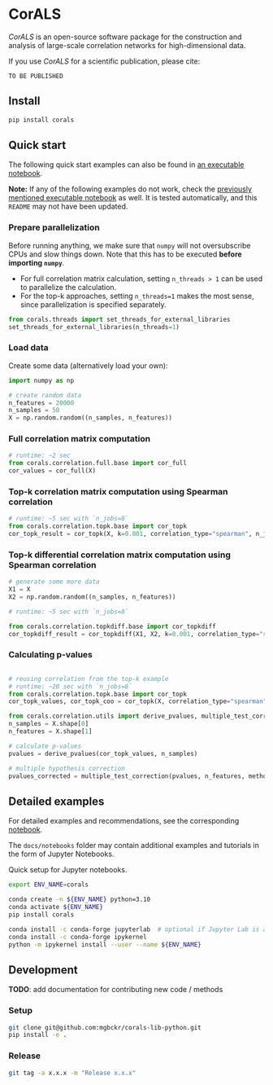 # CorALS

*CorALS* is an open-source software package for the construction and analysis of large-scale correlation networks for high-dimensional data.

If you use *CorALS* for a scientific publication, please cite:

```plain
TO BE PUBLISHED
```

## Install

```bash
pip install corals
```

## Quick start

The following quick start examples can also be found in [an executable notebook](https://github.com/mgbckr/corals-lib-python/tree/main/docs/notebooks/quickstart.ipynb).

**Note:** If any of the following examples do not work, check the [previously mentioned executable notebook](https://github.com/mgbckr/corals-lib-python/tree/main/docs/notebooks/quickstart.ipynb) as well. It is tested automatically, and this `README` may not have been updated.

### Prepare parallelization

Before running anything, we make sure that `numpy` will not  oversubscribe CPUs and slow things down.
Note that this has to be executed **before importing `numpy`**.

* For full correlation matrix calculation, setting `n_threads > 1` can be used to parallelize the calculation.
* For the top-k approaches, setting `n_threads=1` makes the most sense, since parallelization is specified separately.

```python
from corals.threads import set_threads_for_external_libraries
set_threads_for_external_libraries(n_threads=1)
```

### Load data

Create some data (alternatively load your own):

```python
import numpy as np

# create random data
n_features = 20000
n_samples = 50
X = np.random.random((n_samples, n_features))
```

### Full correlation matrix computation

```python
# runtime: ~2 sec
from corals.correlation.full.base import cor_full
cor_values = cor_full(X)
```

### Top-k correlation matrix computation using Spearman correlation

```python
# runtime: ~5 sec with `n_jobs=8`
from corals.correlation.topk.base import cor_topk
cor_topk_result = cor_topk(X, k=0.001, correlation_type="spearman", n_jobs=8)
```

### Top-k differential correlation matrix computation using Spearman correlation

```python
# generate some more data
X1 = X
X2 = np.random.random((n_samples, n_features))
```

```python
# runtime: ~5 sec with `n_jobs=8`

from corals.correlation.topkdiff.base import cor_topkdiff
cor_topkdiff_result = cor_topkdiff(X1, X2, k=0.001, correlation_type="spearman", n_jobs=8)
```

### Calculating p-values

```python

# reusing correlation from the top-k example
# runtime: ~20 sec with `n_jobs=8`
from corals.correlation.topk.base import cor_topk
cor_topk_values, cor_topk_coo = cor_topk(X, correlation_type="spearman", k=0.001, n_jobs=8)

from corals.correlation.utils import derive_pvalues, multiple_test_correction
n_samples = X.shape[0]
n_features = X.shape[1]

# calculate p-values
pvalues = derive_pvalues(cor_topk_values, n_samples)

# multiple hypothesis correction
pvalues_corrected = multiple_test_correction(pvalues, n_features, method="fdr_bh")
```

## Detailed examples

For detailed examples and recommendations, see the corresponding [notebook](https://github.com/mgbckr/corals-lib-python/tree/main/docs/notebooks/full.ipynb).

The `docs/notebooks` folder may contain additional examples and tutorials in the form of Jupyter Notebooks.

Quick setup for Jupyter notebooks.

```bash
export ENV_NAME=corals

conda create -n ${ENV_NAME} python=3.10
conda activate ${ENV_NAME}
pip install corals

conda install -c conda-forge jupyterlab  # optional if Jupyter Lab is already installed
conda install -c conda-forge ipykernel
python -m ipykernel install --user --name ${ENV_NAME}
```

## Development

**TODO**: add documentation for contributing new code / methods

### Setup

```bash
git clone git@github.com:mgbckr/corals-lib-python.git
pip install -e .
```

### Release

```bash
git tag -a x.x.x -m "Release x.x.x"
```
